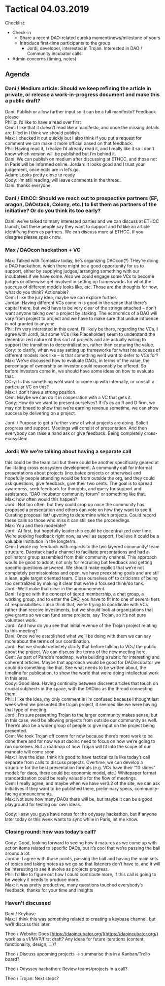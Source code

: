 # Tactical 04.03.2019

Checklist:

* Check-in
  * Share a recent DAO-related eureka moment/news/milestone of yours
  * Introduce first-time participants to the group
    * Jordi, developer, interested in Trojan. Interested in DAO / Community incubator calls.
* Admin concerns \(timing, notes\)

## Agenda <a id="Agenda"></a>

### Dani / Medium article: Should we keep refining the article in private, or release a work-in-progress document and make this a public draft?

Dani: Publish or allow further input so it can be a full manifesto? Feedback please  
Philip: I’d like to have a read over first  
Cem: I like that it doesn’t read like a manifesto, and once the missing details are filled in I think we should publish.  
Max: I checked it out quickly but I also think if you put a request for comment we can make it more official based on that feedback.  
Phil: Having read it, I realize I’d already read it, and I really like it so I don’t know which version will be published but I’m behind it.  
Dani: We can publish on medium after discussing at ETHCC, and those not in Paris will be informed online. Jordan: It looks good and I trust your judgement, once edits are in let’s go.  
Adam: Looks pretty close to ready  
Cody: I’m still reading, will leave comments in the thread.  
Dani: thanks everyone.

### Dani / EthCC: Should we reach out to prospective partners \(EF, aragon, DAOstack, Colony, etc.\) to list them as partners of the initiative? Or do you think its too early?

Dani: we’ve talked to many interested parties and we can discuss at ETHCC launch, but these people say they want to support and I’d like an article identifying them as partners. We can discuss more at ETHCC. If you disagree please speak now.

### Max / DAOcon hackathon + VC

Max: Talked with Tomaslav today, he’s organizing DAOcon\(?\) THey’re doing a DAO hackathon, which there might be a good opportunity for us to support, either by supplying judges, arranging something with our incubatees if we have some. Also we could engage some VCs to become judges or otherwise get involved in setting up framesworks for what the success of different models looks like, etc. Those are the thoughts for now, what do you think? Actionable?  
Cem: I like the jury idea, maybe we can explore further.  
Jordan: Having different VCs come in is good in the sense that there’s capital there, but we’d have to be very clear of the strings attached – don’t want anyone taking over a project by staking. The economics of a DAO will vary from project to project and we have to make sure that undue influence is not granted to anyone.  
Phil: I’m very interested in this event, I’ll likely be there, regarding the VCs, I agree with Jordi, but some VCs \(like Placeholder\) seem to understand the decentralized nature of this sort of projects and are actually willing to support the transition to decentralization, rather than capturing the value.  
Cory: to clarify, when we say setting up frameworks for what hte success of different models look like – is that something we’d want to defer to VCs for?  
Max: We’ve discussed how to evaluate DAOs, in terms of the value, the percentage of ownership an investor could reasonably be offered. So before investors come in, we should have some ideas on how to evaluate that.  
COry: Is this something we’d want to come up with internally, or consult a particular VC on this?  
Max: I don’t have a strong position.  
Cem: Maybe we can do it in cooperation with a VC that gets it.  
Cody: How do we want to present ourselves? If it’s as an R and D firm, we may not bneed to show that we’re earning revenue sometime, we can show success by delivering on a project.

Jordi / Purpose to get a further view of what projects are doing. Solicit progress and support. Meetings will consist of presentation. And then everybody can raise a hand ask or give feedback. Being completely cross-ecosystem.

### Jordi: We we’re talking about having a separate call

this could be the team call but there could be another specifically geared at facilitating cross ecosystem development. A community call for informal presentations about projects \(incubatee projects or otherwise\) and hopefully people attending would be from outside the org, and they could ask questions, give feedback, give their two cents. The goal is to spread awareness, seek feedback for thoughts, and query for support and assistance. “DAO incubator community forum” or something like that.  
Max: how often would this happen?  
Jordi: Not too often, but they could crop up once the community has proposed a presentation and others can vote on how they want to see it. Curating proposal list/ upvoting to determine which projects. Could record these calls so those who miss it can still see the proceedings.  
Max: You and theo moderate?  
Jordi: At first, but hopefully leadership could be decentralized over time. We’re seeking feedback right now, as well as support. I believe it could be a valuable institution in the longterm.  
Cem: I wrote my feedback with regards to the two layered community/ team structure. Daostack had a channel to facilitate presentations and had a pollinators group assembled from their community channel. This approach would be good to adopt, not only for recruiting but feedback and getting specific questions answered. We should make explicit that we’re not completely permissionless and open, we have preexisting goals and are still a lean, agile target oriented team. Close ourselves off to criticisms of being too centralized by making it clear that we’re a focused think/do tank.  
Jordi: We’ll make that clear in the announcement.  
Dani: I agree with the concept of tiered membership, a chat group, a working group, and to enter the DAO, you have to fit into one of several tiers of responsibilities. I also think that, we’re trying to coordinate with VCs rather than receive investments, but we should look at organizations that give grants so we can fund some projects, say Trojan, so it’s not pure volunteer work.  
Jordi: And how do you see that initial revenue of the Trojan project relating to this meeting?  
Dani: Once we’ve established what we’ll be doing with them we can say more about the terms of our coordination.  
Jordi: But we should definitely clarify that before talking to VCs/ the public about the project. We can discuss the terms of the new meeting here.  
Cem: As part of Pando’s roadmap, we’re building a rubric for interesting and coherent articles. Maybe that approach would be good for DAOincubator we could do something like that. See what needs to be written about, the timeline for publication, to show the world that we’re doing intellectual work in this area.  
Cody: Good idea. Having continuity between discreet articles that touch on crucial subjhects in the space, with the DAOinc as the thread connecting them.  
Phil: I like the idea, my only comment is I’m confused because I thought last week when we presented the trojan project, it seemed like we were having that type of meeting.  
Jordi: I’m sure presenting Trojan to the larger community makes sense, but in this case, we’d be allowing projects from outside our community as well. There’d also be a wider group of people to give input on the project being presented.  
Cem: We took Trojan off comm for now because there’s more work to be done there and for now we at daoinc need to focus on how we’re going to run ourselves. But a roadmap of how Trojan will fit into the scope of our mandate will come soon.  
Max: I love the idea, think it’s good to have tactical calls like today’s call separate from calls to discuss projects. Overtime, we can develop a structure for the best presentation formats \(e.g. VCs have their “10 slides” model; for daos, there could be: economic model, etc.\) Whitepaper format standardization could be really valuable for the flow of meetings.  
Cem: I really agree, and maybe when we have ver0.2 of the site, we can ask initiatives if they want to be published there, preliminary specs, community-facing announcements.  
Max: Not sure how many DAOs there will be, but maybe it can be a good playground for testing our own ideas.

Cody: I saw you guys have notes for the odyssey hackathon, but if anyone later today or this week wants to sync while in Paris, let me know.

### Closing round: how was today’s call?

Cody: Good, looking forward to seeing how it matures as we come up with action items related to specific DAOs, but it’s cool that we’re passing the ball around a lot.  
Jordan: I agree with those points, passing the ball and having the main sets of topics and taking notes as we go so that listeners don’t have to, and it will be interesting to see it evolve as projects progress.  
Phil: I’d like to figure out how I could contribute more, if this call is going to be weekly it needs to produce more.  
Max: it was pretty productive, many questions touched everybody’s feedback, thanks for your time and insights



### Haven't discussed

Dani / Keybase  
Max: I think this was something related to creating a keybase channel, but we’ll discuss this later.



Theo / Website: Does [https://daoincubator.org/](https://daoincubator.org/) work as a v1/MVP/first draft? Any ideas for future iterations \(content, functionality, design, …\)?

Theo / Discuss upcoming projects → summarise this in a Kanban/Trello board?

Theo / Odyssey hackathon: Review teams/projects in a call?

Theo / Trojan: Next steps?

